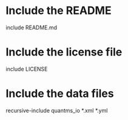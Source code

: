 # Include the README
include README.md

# Include the license file
include LICENSE

# Include the data files
recursive-include quantms_io *.xml *.yml